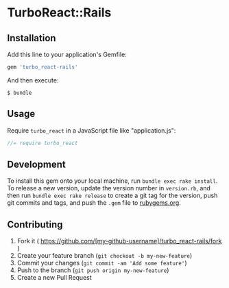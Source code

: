 # TurboReact::Rails

## Installation

Add this line to your application's Gemfile:

```ruby
gem 'turbo_react-rails'
```

And then execute:

    $ bundle

## Usage

Require `turbo_react` in a JavaScript file like "application.js":

```js
//= require turbo_react
```

## Development

To install this gem onto your local machine, run `bundle exec rake install`. To
release a new version, update the version number in `version.rb`, and then run
`bundle exec rake release` to create a git tag for the version, push git commits
and tags, and push the `.gem` file to [rubygems.org](https://rubygems.org).

## Contributing

1. Fork it ( https://github.com/[my-github-username]/turbo_react-rails/fork )
2. Create your feature branch (`git checkout -b my-new-feature`)
3. Commit your changes (`git commit -am 'Add some feature'`)
4. Push to the branch (`git push origin my-new-feature`)
5. Create a new Pull Request
